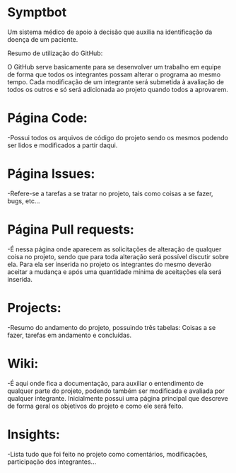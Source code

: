 # Symptbot
Um sistema médico de apoio à decisão que auxilia na identificação da doença de um paciente.

Resumo de utilização do GitHub:

O GitHub serve basicamente para se desenvolver um trabalho em equipe de forma que todos os integrantes possam alterar o programa ao mesmo tempo. Cada modificação de um integrante será submetida à avaliação de todos os outros e só será adicionada ao projeto quando todos a aprovarem.

# Página Code: 
-Possui todos os arquivos de código do projeto sendo os mesmos podendo ser lidos e modificados a partir daqui.

# Página Issues: 
-Refere-se a tarefas a se tratar no projeto, tais como coisas a se fazer, bugs, etc...

# Página Pull requests: 
-É nessa página onde aparecem as solicitações de alteração de qualquer coisa no projeto, sendo que para toda alteração será possível discutir sobre ela. Para ela ser inserida no projeto os integrantes do mesmo deverão aceitar a mudança e após uma quantidade mínima de aceitações ela será inserida.

# Projects: 
-Resumo do andamento do projeto, possuindo três tabelas: Coisas a se fazer, tarefas em andamento e concluídas.

# Wiki: 
-É aqui onde fica a documentação, para auxiliar o entendimento de qualquer parte do projeto, podendo também ser modificada e avaliada por qualquer integrante. Inicialmente possui uma página principal que descreve de forma geral os objetivos do projeto e como ele será feito.

# Insights: 
-Lista tudo que foi feito no projeto como comentários, modificações, participação dos integrantes...
